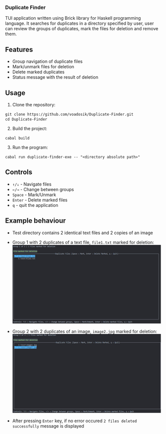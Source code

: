 ### Duplicate Finder

TUI application written using Brick library for Haskell programming language.
It searches for duplicates in a directory specified by user, user can review the groups of duplicates, mark the files for deletion and remove them.

## Features
- Group navigation of duplicate files
- Mark/unmark files for deletion
- Delete marked duplicates
- Status message with the result of deletion


## Usage
1. Clone the repository:
```
git clone https://github.com/voadosik/Duplicate-Finder.git
cd Duplicate-Finder
```


2. Build the project:
```
cabal build
```

3. Run the program:
```
cabal run duplicate-finder-exe -- "<directory absolute path>"
```


## Controls
- `↑/↓` - Navigate files
- `←/→` - Change between groups
- `Space` - Mark/Unmark
- `Enter` - Delete marked files
- `q` - quit the application


## Example behaviour
- Test directory contains 2 identical text files and 2 copies of an image
- Group 1 with 2 duplicates of a text file, `file1.txt` marked for deletion:
![Screenshot](images/image2.jpg)

- Group 2 with 2 duplicates of an image, `image2.jpg` marked for deletion:
![Screenshot](images/image1.jpg)


- After pressing `Enter` key, if no error occured `2 files deleted successfully` message is displayed 
